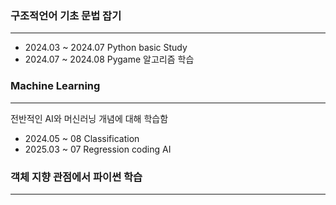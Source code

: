 ### **구조적언어 기초 문법 잡기**
---
- 2024.03 ~ 2024.07 Python basic Study <br>
- 2024.07 ~ 2024.08 Pygame 알고리즘 학습<br>

### **Machine Learning**
---
전반적인 AI와 머신러닝 개념에 대해 학습함
- 2024.05 ~ 08 Classification 
- 2025.03 ~ 07 Regression coding AI <br>
### **객체 지향 관점에서 파이썬 학습** 
---
